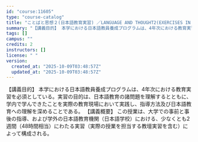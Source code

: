 ```yaml
---
id: "course:11605"
type: "course-catalog"
title: "ことばと思想２(日本語教育実習) ／LANGUAGE AND THOUGHT2(EXERCISES IN JAPANESE EDUCATION)"
summary: "【講義目的】 本学における日本語教員養成プログラムは、4年次における教育実習を必須としている。実習の目的は、日本語教育の諸問題を理解するとともに、学内で学んできたことを実際の教育現場において実践し、指導方法及び日本語教育への理解を深めること…"
tags: []
campus: ""
credits: 2
instructors: []
license: " "
version:
  created_at: "2025-10-09T03:48:57Z"
  updated_at: "2025-10-09T03:48:57Z"
---
```


【講義目的】 本学における日本語教員養成プログラムは、4年次における教育実習を必須としている。実習の目的は、日本語教育の諸問題を理解するとともに、学内で学んできたことを実際の教育現場において実践し、指導方法及び日本語教育への理解を深めることである。 【講義概要】 この授業は、大学での事前と事後の指導、および学外の日本語教育機関（日本語学校）における、少なくとも2週間（48時間相当）にわたる実習（実際の授業を担当する教壇実習を含む）によって構成される。
